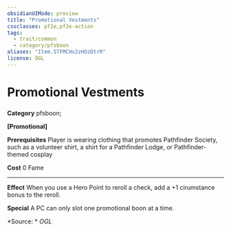 ```yaml
---
obsidianUIMode: preview
title: "Promotional Vestments"
cssclasses: pf2e,pf2e-action
tags:
  - trait/common
  - category/pfsboon
aliases: "Item.5TFMCHx2zHOzDtrR"
license: OGL
---
```

# Promotional Vestments

### 

**Category** pfsboon; 




**\[Promotional\]**

**Prerequisites** Player is wearing clothing that promotes Pathfinder Society, such as a volunteer shirt, a shirt for a Pathfinder Lodge, or Pathfinder-themed cosplay

**Cost** 0 Fame

* * *

**Effect** When you use a Hero Point to reroll a check, add a +1 cirumstance bonus to the reroll.

**Special** A PC can only slot one promotional boon at a time.

*Source: *
*OGL*